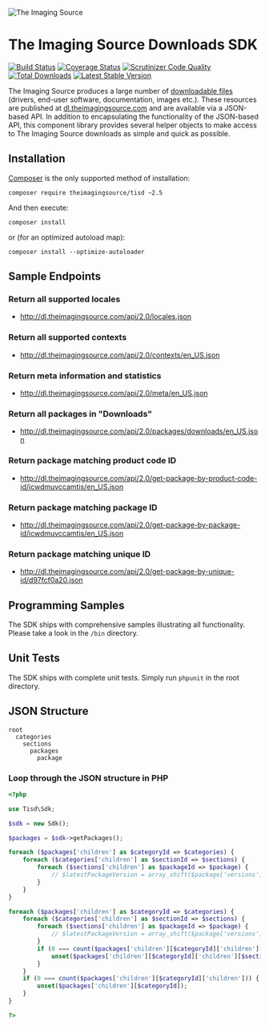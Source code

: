 ![The Imaging Source](http://s1.www.theimagingsource.com/application-0.0.0/img/corporate_id/tis_logo.png)

# The Imaging Source Downloads SDK

[![Build Status](https://travis-ci.org/jonathanmaron/theimagingsource-tisd.svg)](https://travis-ci.org/jonathanmaron/theimagingsource-tisd)
[![Coverage Status](https://coveralls.io/repos/jonathanmaron/theimagingsource-tisd/badge.svg?branch=master&service=github)](https://coveralls.io/github/jonathanmaron/theimagingsource-tisd?branch=master)
[![Scrutinizer Code Quality](https://scrutinizer-ci.com/g/jonathanmaron/theimagingsource-tisd/badges/quality-score.png?b=master)](https://scrutinizer-ci.com/g/jonathanmaron/theimagingsource-tisd/?branch=master)
[![Total Downloads](https://poser.pugx.org/theimagingsource/tisd/downloads)](https://packagist.org/packages/theimagingsource/tisd)
[![Latest Stable Version](https://poser.pugx.org/theimagingsource/tisd/v/stable)](https://packagist.org/packages/theimagingsource/tisd)

The Imaging Source produces a large number of [downloadable files](http://dl-gui.theimagingsource.com/) (drivers, end-user software, documentation, images etc.). These resources are published at [dl.theimagingsource.com](http://dl.theimagingsource.com/) and are available via a JSON-based API. In addition to encapsulating the functionality of the JSON-based API, this component library provides several helper objects to make access to The Imaging Source downloads as simple and quick as possible.


## Installation

[Composer](https://getcomposer.org/doc/00-intro.md#globally) is the only supported method of installation:

```composer require theimagingsource/tisd ~2.5```

And then execute:

```composer install```

or (for an optimized autoload map):

```composer install --optimize-autoloader```


## Sample Endpoints

### Return all supported locales

* http://dl.theimagingsource.com/api/2.0/locales.json

### Return all supported contexts

* http://dl.theimagingsource.com/api/2.0/contexts/en_US.json

### Return meta information and statistics

* http://dl.theimagingsource.com/api/2.0/meta/en_US.json

### Return all packages in "Downloads"

* http://dl.theimagingsource.com/api/2.0/packages/downloads/en_US.json

### Return package matching product code ID

* http://dl.theimagingsource.com/api/2.0/get-package-by-product-code-id/icwdmuvccamtis/en_US.json

### Return package matching package ID

* http://dl.theimagingsource.com/api/2.0/get-package-by-package-id/icwdmuvccamtis/en_US.json

### Return package matching unique ID

* http://dl.theimagingsource.com/api/2.0/get-package-by-unique-id/d97fcf0a20.json


## Programming Samples

The SDK ships with comprehensive samples illustrating all functionality. Please take a look in the `/bin` directory.


## Unit Tests

The SDK ships with complete unit tests. Simply run `phpunit` in the root directory.


## JSON Structure

```
root
  categories
    sections
      packages
        package
```

### Loop through the JSON structure in PHP

```php
<?php

use Tisd\Sdk;

$sdk = new Sdk();

$packages = $sdk->getPackages();

foreach ($packages['children'] as $categoryId => $categories) {
    foreach ($categories['children'] as $sectionId => $sections) {
        foreach ($sections['children'] as $packageId => $package) {
            // $latestPackageVersion = array_shift($package['versions']);
        }
    }
}

foreach ($packages['children'] as $categoryId => $categories) {
    foreach ($categories['children'] as $sectionId => $sections) {
        foreach ($sections['children'] as $packageId => $package) {
            // $latestPackageVersion = array_shift($package['versions']);
        }
        if (0 === count($packages['children'][$categoryId]['children'][$sectionId]['children'])) {
            unset($packages['children'][$categoryId]['children'][$sectionId]);
        }
    }
    if (0 === count($packages['children'][$categoryId]['children'])) {
        unset($packages['children'][$categoryId]);
    }
}

?>
```
